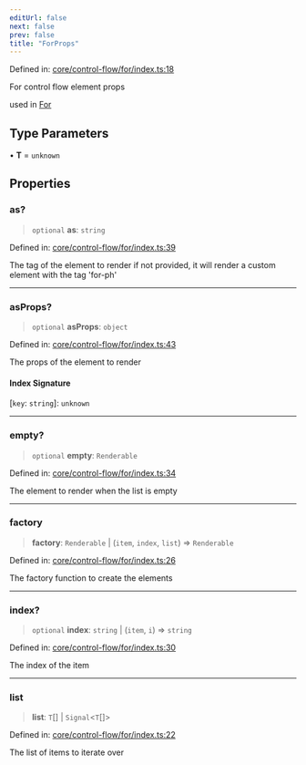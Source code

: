 ```yaml
---
editUrl: false
next: false
prev: false
title: "ForProps"
---
```


Defined in: [core/control-flow/for/index.ts:18](https://github.com/OfirTheOne/sigjs/blob/990f9c2a70d38ca041cbd102a37f74a99eedb608/sig/lib/core/control-flow/for/index.ts#L18)

For control flow element props

used in [For](../../../../../../../api/core-index/functions/for)

## Type Parameters

• **T** = `unknown`

## Properties

### as?

> `optional` **as**: `string`

Defined in: [core/control-flow/for/index.ts:39](https://github.com/OfirTheOne/sigjs/blob/990f9c2a70d38ca041cbd102a37f74a99eedb608/sig/lib/core/control-flow/for/index.ts#L39)

The tag of the element to render
if not provided, it will render a custom element with the tag 'for-ph'

***

### asProps?

> `optional` **asProps**: `object`

Defined in: [core/control-flow/for/index.ts:43](https://github.com/OfirTheOne/sigjs/blob/990f9c2a70d38ca041cbd102a37f74a99eedb608/sig/lib/core/control-flow/for/index.ts#L43)

The props of the element to render

#### Index Signature

\[`key`: `string`\]: `unknown`

***

### empty?

> `optional` **empty**: `Renderable`

Defined in: [core/control-flow/for/index.ts:34](https://github.com/OfirTheOne/sigjs/blob/990f9c2a70d38ca041cbd102a37f74a99eedb608/sig/lib/core/control-flow/for/index.ts#L34)

The element to render when the list is empty

***

### factory

> **factory**: `Renderable` \| (`item`, `index`, `list`) => `Renderable`

Defined in: [core/control-flow/for/index.ts:26](https://github.com/OfirTheOne/sigjs/blob/990f9c2a70d38ca041cbd102a37f74a99eedb608/sig/lib/core/control-flow/for/index.ts#L26)

The factory function to create the elements

***

### index?

> `optional` **index**: `string` \| (`item`, `i`) => `string`

Defined in: [core/control-flow/for/index.ts:30](https://github.com/OfirTheOne/sigjs/blob/990f9c2a70d38ca041cbd102a37f74a99eedb608/sig/lib/core/control-flow/for/index.ts#L30)

The index of the item

***

### list

> **list**: `T`[] \| `Signal`\<`T`[]\>

Defined in: [core/control-flow/for/index.ts:22](https://github.com/OfirTheOne/sigjs/blob/990f9c2a70d38ca041cbd102a37f74a99eedb608/sig/lib/core/control-flow/for/index.ts#L22)

The list of items to iterate over
